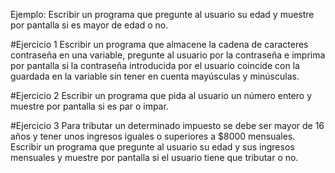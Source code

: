 Ejemplo:
Escribir un programa que pregunte al usuario su edad y muestre por pantalla si es mayor de edad o no.

#Ejercicio 1
Escribir un programa que almacene la cadena de caracteres contraseña en una variable, pregunte al usuario por la contraseña e imprima por pantalla si la contraseña introducida por el usuario coincide con la guardada en la variable sin tener en cuenta mayúsculas y minúsculas.

#Ejercicio 2
Escribir un programa que pida al usuario un número entero y muestre por pantalla si es par o impar.

#Ejercicio 3
Para tributar un determinado impuesto se debe ser mayor de 16 años y tener unos ingresos iguales o superiores a $8000 mensuales. Escribir un programa que pregunte al usuario su edad y sus ingresos mensuales y muestre por pantalla si el usuario tiene que tributar o no.
